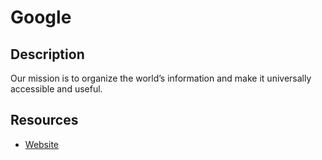# Google

## Description

Our mission is to organize the world’s information and make it universally accessible and useful.

## Resources

- [Website](google.com)
